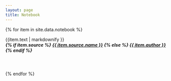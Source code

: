 ```yaml
---
layout: page
title: Notebook
---
```


<style>
    .notebook-item__source {
        font-weight: bold;
        font-style: italic;
    }

    .notebook-item {
        margin-bottom: 4em;
    }
</style>

{% for item in site.data.notebook %}
<div class="notebook-item">
<div class="notebook-item__text">
    {{item.text | markdownify }}
</div>
<div class="notebook-item__source">
{% if item.source %}
    <a href="/content/{{ item.source.name | slugify }}">{{ item.source.name }}</a>
{% else %}
    <a href="{{ item.source_url }}">{{ item.author }}</a>
{% endif %}
</div>
</div>
{% endfor %}
